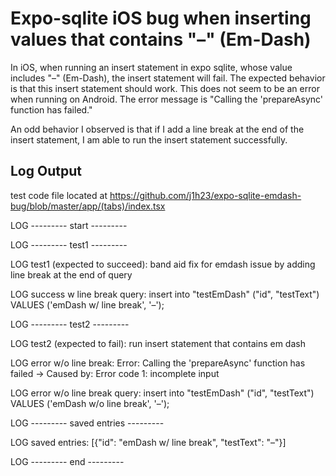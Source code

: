 # Expo-sqlite iOS bug when inserting values that contains "–" (Em-Dash)

In iOS, when running an insert statement in expo sqlite, whose value includes "–" (Em-Dash), the insert statement will fail. The expected behavior is that this insert statement should work. This does not seem to be an error when running on Android. The error message is "Calling the 'prepareAsync' function has failed."

An odd behavior I observed is that if I add a line break at the end of the insert statement, I am able to run the insert statement successfully.

## Log Output
test code file located at https://github.com/j1h23/expo-sqlite-emdash-bug/blob/master/app/(tabs)/index.tsx

 LOG  --------- start ---------
 
 LOG  --------- test1 ---------
 
 LOG  test1 (expected to succeed): band aid fix for emdash issue by adding line break at the end of query
 
 LOG  success w line break query: insert into "testEmDash" ("id", "testText") VALUES ('emDash w/ line break', '–');
 
 LOG  --------- test2 ---------
 
 LOG  test2 (expected to fail): run insert statement that contains em dash
 
 LOG  error w/o line break: Error: Calling the 'prepareAsync' function has failed
→ Caused by: Error code 1: incomplete input
 
 LOG  error w/o line break query: insert into "testEmDash" ("id", "testText") VALUES ('emDash w/o line break', '–');
 
 LOG  --------- saved entries ---------
 
 LOG  saved entries: [{"id": "emDash w/ line break", "testText": "–"}]
 
 LOG  --------- end ---------